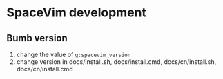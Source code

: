 # SpaceVim development

## Bumb version

1. change the value of `g:spacevim_version`
2. change version in docs/install.sh, docs/install.cmd, docs/cn/install.sh, docs/cn/install.cmd
